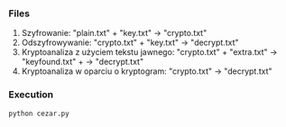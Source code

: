 ### Files
1. Szyfrowanie: "plain.txt" + "key.txt" -> "crypto.txt"
2. Odszyfrowywanie: "crypto.txt" + "key.txt" -> "decrypt.txt"
3. Kryptoanaliza z użyciem tekstu jawnego: "crypto.txt" + "extra.txt" -> "keyfound.txt" + -> "decrypt.txt"
4. Kryptoanaliza w oparciu o kryptogram: "crypto.txt" -> "decrypt.txt"

### Execution
```
python cezar.py
```
